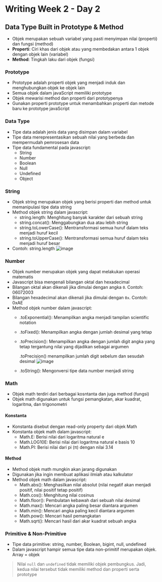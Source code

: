 # Writing Week 2 - Day 2
## Data Type Built in Prototype & Method
- Objek merupakan sebuah variabel yang pasti menyimpan nilai (properti) dan fungsi (method)
- **Properti**: Ciri khas dari objek atau yang membedakan antara 1 objek dengan objek lain (variabel)
- **Method**: Tingkah laku dari objek (fungsi)

### Prototype
- Prototype adalah properti objek yang menjadi induk dan menghubungkan objek ke objek lain
- Semua objek dalam javaScript memiliki prototype
- Objek mewarisi method dan properti dari prototypenya
- Gunakan properti prototype untuk menambahkan properti dan metode baru ke prototype javaScript

### Data Type
- Tipe data adalah jenis data yang disimpan dalam variabel
- Tipe data merepresentasikan sebuah nilai yang berbeda dan mempermudah pemrosesan data
- Tipe data fundamental pada javascript:
  - String
  - Number
  - Boolean
  - Null
  - Undefined
  - Object

### String
- Objek string merupakan objek yang berisi properti dan method untuk memanipulasi tipe data string
- Method objek string dalam javascript:
  - string.length: Menghitung banyak karakter dari sebuah string
  - string.concat(): Menggabungkan dua atau lebih string
  - string.toLowerCase(): Mentransformasi semua huruf dalam teks menjadi huruf kecil
  - string.toUpperCase(): Mentransformasi semua huruf dalam teks menjadi huruf besar
- Contoh: string.length
![image](https://user-images.githubusercontent.com/85722923/193513100-3161abd0-5b3b-4aca-8399-189d12a9b96c.png)

### Number
- Objek number merupakan objek yang dapat melakukan operasi matematis
- Javascript bisa mengenali bilangan oktal dan hexadecimal
- Bilangan oktal akan dikenali jika dimulai dengan angka `0`. Contoh: 06072003
- Bilangan hexadecimal akan dikenali jika dimulai dengan `0x`. Contoh: 0xAE
- Method objek number dalam javascript:
  - .toExponential(): Menampilkan angka menjadi tampilan scientific notation
  - .toFixed(): Menampilkan angka dengan jumlah desimal yang tetap
  - .toPrecision(): Menampilkan angka dengan jumlah digit angka yang tetap tergantung nilai yang dijadikan sebagai argumen


    .toPrecision() menampilkan jumlah digit sebelum dan sesudah desimal
    ![image](https://user-images.githubusercontent.com/85722923/193515628-cfbc422a-66b2-43eb-9857-697fe607c61c.png)
  - .toString(): Mengonversi tipe data number menjadi string

### Math
- Objek math terdiri dari berbagai kosntanta dan juga method (fungsi)
- Objek math digunakan untuk fungsi pemangkatan, akar kuadrat, logaritma, dan trigonometri

#### Konstanta
- Konstanta disebut dengan read-only property dari objek Math
- Konstanta objek math dalam javascript:
  - Math.E: Berisi nilai dari logaritma natural e
  - Math.LOG10E: Berisi nilai dari logaritma natural e basis 10
  - Math.PI: Berisi nilai dari pi (π) dengan nilai 3.14

#### Method
- Method objek math mungkin akan jarang digunakan
- Digunakan jika ingin membuat aplikasi ilmiah atau kalkulator
- Method objek math dalam javascript:
  - Math.abs(): Menghasilkan nilai absolut (nilai negatif akan menjadi positif, nilai positif tetap positif)
  - Math.cos(): Menghitung nilai cosinus
  - Math.floor(): Pembulatan kebawah dari sebuah nilai desimal
  - Math.max(): Mencari angka paling besar diantara argumen
  - Math.min(): Mencari angka paling kecil diantara argumen
  - Math.pow(): Mencari hasil pemangkatan
  - Math.sqrt(): Mencari hasil dari akar kuadrat sebuah angka

### Primitive & Non-Primitive
- Tipe data primitive: string, number, Boolean, bigint, null, undefined
- Dalam javascript hampir semua tipe data non-primitif merupakan objek. Array = objek

> Nilai `null` dan `undefined` tidak memiliki objek pembungkus. Jadi, kedua nilai tersebut tidak memiliki method dan properti serta prototype
